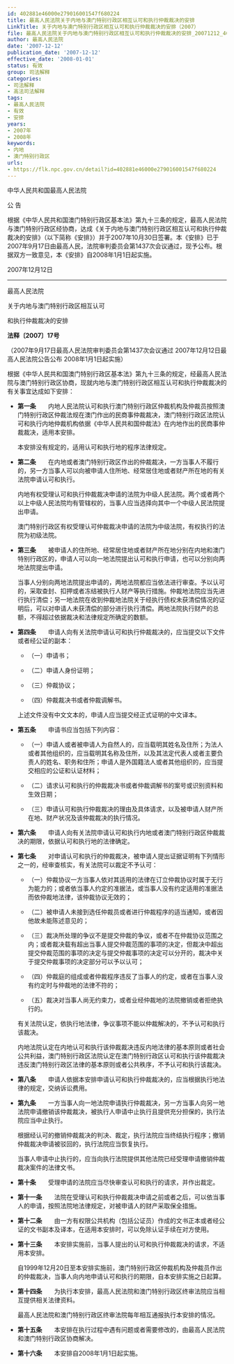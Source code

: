 ```yaml
---
id: 402881e46000e279016001547f680224
title: 最高人民法院关于内地与澳门特别行政区相互认可和执行仲裁裁决的安排
LinkTitle: 关于内地与澳门特别行政区相互认可和执行仲裁裁决的安排（2007）
file: 最高人民法院关于内地与澳门特别行政区相互认可和执行仲裁裁决的安排_20071212_402881e46000e279016001547f680224.docx
author: 最高人民法院
date: '2007-12-12'
publication_date: '2007-12-12'
effective_date: '2008-01-01'
status: 有效
group: 司法解释
categories:
- 司法解释
- 高法司法解释
tags:
- 最高人民法院
- 有效
- 安排
years:
- 2007年
- 2008年
keywords:
- 内地
- 澳门特别行政区
urls:
- https://flk.npc.gov.cn/detail?id=402881e46000e279016001547f680224
---
```


中华人民共和国最高人民法院

公 告

根据《中华人民共和国澳门特别行政区基本法》第九十三条的规定，最高人民法院与澳门特别行政区经协商，达成《关于内地与澳门特别行政区相互认可和执行仲裁裁决的安排》（以下简称《安排》）并于2007年10月30日签署。本《安排》已于2007年9月17日由最高人民，法院审判委员会第1437次会议通过，现予公布。根据双方一致意见，本《安排》自2008年1月1日起实施。

2007年12月12日

---

最高人民法院

关于内地与澳门特别行政区相互认可

和执行仲裁裁决的安排

**法释〔2007〕17号**

（2007年9月17日最高人民法院审判委员会第1437次会议通过 2007年12月12日最高人民法院公告公布 2008年1月1日起实施）

根据《中华人民共和国澳门特别行政区基本法》第九十三条的规定，经最高人民法院与澳门特别行政区协商，现就内地与澳门特别行政区相互认可和执行仲裁裁决的有关事宜达成如下安排：

- **第一条**　　内地人民法院认可和执行澳门特别行政区仲裁机构及仲裁员按照澳门特别行政区仲裁法规在澳门作出的民商事仲裁裁决，澳门特别行政区法院认可和执行内地仲裁机构依据《中华人民共和国仲裁法》在内地作出的民商事仲裁裁决，适用本安排。

  本安排没有规定的，适用认可和执行地的程序法律规定。

- **第二条**　　在内地或者澳门特别行政区作出的仲裁裁决，一方当事人不履行的，另一方当事人可以向被申请人住所地、经常居住地或者财产所在地的有关法院申请认可和执行。

  内地有权受理认可和执行仲裁裁决申请的法院为中级人民法院。两个或者两个以上中级人民法院均有管辖权的，当事人应当选择向其中一个中级人民法院提出申请。

  澳门特别行政区有权受理认可仲裁裁决申请的法院为中级法院，有权执行的法院为初级法院。

- **第三条**　　被申请人的住所地、经常居住地或者财产所在地分别在内地和澳门特别行政区的，申请人可以向一地法院提出认可和执行申请，也可以分别向两地法院提出申请。

  当事人分别向两地法院提出申请的，两地法院都应当依法进行审查。予以认可的，采取查封、扣押或者冻结被执行人财产等执行措施。仲裁地法院应当先进行执行清偿；另一地法院在收到仲裁地法院关于经执行债权未获清偿情况的证明后，可以对申请人未获清偿的部分进行执行清偿。两地法院执行财产的总额，不得超过依据裁决和法律规定所确定的数额。

- **第四条**　　申请人向有关法院申请认可和执行仲裁裁决的，应当提交以下文件或者经公证的副本：

  - （一）申请书；

  - （二）申请人身份证明；

  - （三）仲裁协议；

  - （四）仲裁裁决书或者仲裁调解书。

  上述文件没有中文文本的，申请人应当提交经正式证明的中文译本。

- **第五条**　　申请书应当包括下列内容：

  - （一）申请人或者被申请人为自然人的，应当载明其姓名及住所；为法人或者其他组织的，应当载明其名称及住所，以及其法定代表人或者主要负责人的姓名、职务和住所；申请人是外国籍法人或者其他组织的，应当提交相应的公证和认证材料；

  - （二）请求认可和执行的仲裁裁决书或者仲裁调解书的案号或识别资料和生效日期；

  - （三）申请认可和执行仲裁裁决的理由及具体请求，以及被申请人财产所在地、财产状况及该仲裁裁决的执行情况。

- **第六条**　　申请人向有关法院申请认可和执行内地或者澳门特别行政区仲裁裁决的期限，依据认可和执行地的法律确定。

- **第七条**　　对申请认可和执行的仲裁裁决，被申请人提出证据证明有下列情形之一的，经审查核实，有关法院可以裁定不予认可：

  - （一）仲裁协议一方当事人依对其适用的法律在订立仲裁协议时属于无行为能力的；或者依当事人约定的准据法，或当事人没有约定适用的准据法而依仲裁地法律，该仲裁协议无效的；

  - （二）被申请人未接到选任仲裁员或者进行仲裁程序的适当通知，或者因他故未能陈述意见的；

  - （三）裁决所处理的争议不是提交仲裁的争议，或者不在仲裁协议范围之内；或者裁决载有超出当事人提交仲裁范围的事项的决定，但裁决中超出提交仲裁范围的事项的决定与提交仲裁事项的决定可以分开的，裁决中关于提交仲裁事项的决定部分可以予以认可；

  - （四）仲裁庭的组成或者仲裁程序违反了当事人的约定，或者在当事人没有约定时与仲裁地的法律不符的；

  - （五）裁决对当事人尚无约束力，或者业经仲裁地的法院撤销或者拒绝执行的。

  有关法院认定，依执行地法律，争议事项不能以仲裁解决的，不予认可和执行该裁决。

  内地法院认定在内地认可和执行该仲裁裁决违反内地法律的基本原则或者社会公共利益，澳门特别行政区法院认定在澳门特别行政区认可和执行该仲裁裁决违反澳门特别行政区法律的基本原则或者公共秩序，不予认可和执行该裁决。

- **第八条**　　申请人依据本安排申请认可和执行仲裁裁决的，应当根据执行地法律的规定，交纳诉讼费用。

- **第九条**　　一方当事人向一地法院申请执行仲裁裁决，另一方当事人向另一地法院申请撤销该仲裁裁决，被执行人申请中止执行且提供充分担保的，执行法院应当中止执行。

  根据经认可的撤销仲裁裁决的判决、裁定，执行法院应当终结执行程序；撤销仲裁裁决申请被驳回的，执行法院应当恢复执行。

  当事人申请中止执行的，应当向执行法院提供其他法院已经受理申请撤销仲裁裁决案件的法律文书。

- **第十条**　　受理申请的法院应当尽快审查认可和执行的请求，并作出裁定。

- **第十一条**　　法院在受理认可和执行仲裁裁决申请之前或者之后，可以依当事人的申请，按照法院地法律规定，对被申请人的财产采取保全措施。

- **第十二条**　　由一方有权限公共机构（包括公证员）作成的文书正本或者经公证的文书副本及译本，在适用本安排时，可以免除认证手续在对方使用。

- **第十三条**　　本安排实施前，当事人提出的认可和执行仲裁裁决的请求，不适用本安排。

  自1999年12月20日至本安排实施前，澳门特别行政区仲裁机构及仲裁员作出的仲裁裁决，当事人向内地申请认可和执行的期限，自本安排实施之日起算。

- **第十四条**　　为执行本安排，最高人民法院和澳门特别行政区终审法院应当相互提供相关法律资料。

  最高人民法院和澳门特别行政区终审法院每年相互通报执行本安排的情况。

- **第十五条**　　本安排在执行过程中遇有问题或者需要修改的，由最高人民法院和澳门特别行政区协商解决。

- **第十六条**　　本安排自2008年1月1日起实施。
